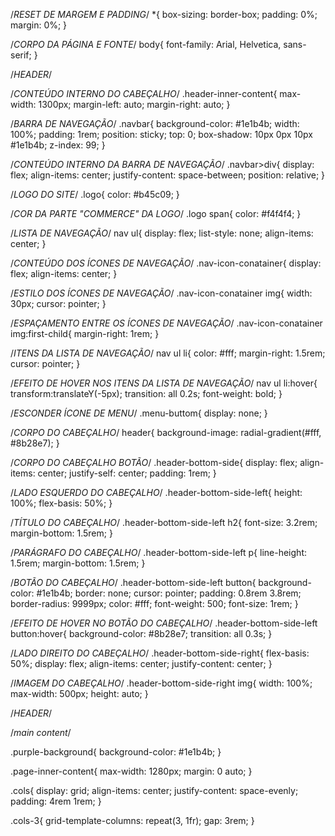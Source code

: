 /*RESET DE MARGEM E PADDING*/
*{
    box-sizing: border-box;
    padding: 0%;
    margin: 0%;
}

/*CORPO DA PÁGINA E FONTE*/
body{
    font-family: Arial, Helvetica, sans-serif;
}

/*HEADER*/

/*CONTEÚDO INTERNO DO CABEÇALHO*/
.header-inner-content{
    max-width: 1300px;
    margin-left: auto;
    margin-right: auto;
}

/*BARRA DE NAVEGAÇÃO*/
.navbar{
    background-color: #1e1b4b;
    width: 100%;
    padding: 1rem;
    position: sticky;
    top: 0;
    box-shadow: 10px 0px 10px #1e1b4b;
    z-index: 99;
}

/*CONTEÚDO INTERNO DA BARRA DE NAVEGAÇÃO*/
.navbar>div{
    display: flex;
    align-items: center;
    justify-content: space-between;
    position: relative;
}

/*LOGO DO SITE*/
.logo{
    color: #b45c09;
}

/*COR DA PARTE "COMMERCE" DA LOGO*/
.logo span{
    color: #f4f4f4;
}

/*LISTA DE NAVEGAÇÃO*/
nav ul{
    display: flex;
    list-style: none;
    align-items: center;
}

/*CONTEÚDO DOS ÍCONES DE NAVEGAÇÃO*/
.nav-icon-conatainer{
    display: flex;
    align-items: center;
}

/*ESTILO DOS ÍCONES DE NAVEGAÇÃO*/
.nav-icon-conatainer img{
    width: 30px;
    cursor: pointer;
}

/*ESPAÇAMENTO ENTRE OS ÍCONES DE NAVEGAÇÃO*/
.nav-icon-conatainer img:first-child{
    margin-right: 1rem;
}

/*ITENS DA LISTA DE NAVEGAÇÃO*/
nav ul li{
    color: #fff;
    margin-right: 1.5rem;
    cursor: pointer;
}

/*EFEITO DE HOVER NOS ITENS DA LISTA DE NAVEGAÇÃO*/
nav ul li:hover{
    transform:translateY(-5px);
    transition: all 0.2s;
    font-weight: bold;
}

/*ESCONDER ÍCONE DE MENU*/
.menu-buttom{
    display: none;
}


/*CORPO DO CABEÇALHO*/
header{
    background-image: radial-gradient(#fff, #8b28e7);
}

/*CORPO DO CABEÇALHO BOTÃO*/
.header-bottom-side{
    display: flex;
    align-items: center;
    justify-self: center;
    padding: 1rem;
}

/*LADO ESQUERDO DO CABEÇALHO*/
.header-bottom-side-left{
    height: 100%;
    flex-basis: 50%;
}

/*TÍTULO DO CABEÇALHO*/
.header-bottom-side-left h2{
    font-size: 3.2rem;
    margin-bottom: 1.5rem;
}

/*PARÁGRAFO DO CABEÇALHO*/
.header-bottom-side-left p{
    line-height: 1.5rem;
    margin-bottom: 1.5rem;
}

/*BOTÃO DO CABEÇALHO*/
.header-bottom-side-left button{
    background-color: #1e1b4b;
    border: none;
    cursor: pointer;
    padding: 0.8rem 3.8rem;
    border-radius: 9999px;
    color: #fff;
    font-weight: 500;
    font-size: 1rem;
}

/*EFEITO DE HOVER NO BOTÃO DO CABEÇALHO*/
.header-bottom-side-left button:hover{
    background-color: #8b28e7;
    transition: all 0.3s;
}

/*LADO DIREITO DO CABEÇALHO*/
.header-bottom-side-right{
    flex-basis: 50%;
    display: flex;
    align-items: center; 
    justify-content: center; 
}

/*IMAGEM DO CABEÇALHO*/
.header-bottom-side-right img{
    width: 100%;
    max-width: 500px;
    height: auto;
}

/*HEADER*/

/*main content*/

.purple-background{
    background-color: #1e1b4b;
}

.page-inner-content{
    max-width: 1280px;
    margin: 0 auto;
}

.cols{
    display: grid;
    align-items: center;
    justify-content: space-evenly;
    padding: 4rem 1rem;
}

.cols-3{
    grid-template-columns: repeat(3, 1fr);
    gap: 3rem;
}
